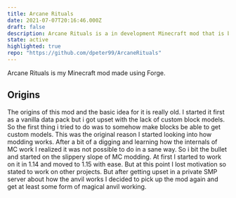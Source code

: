 ```yaml
---
title: Arcane Rituals
date: 2021-07-07T20:16:46.000Z
draft: false
description: Arcane Rituals is a in development Minecraft mod that is based on magic and inspired by D&D
state: active
highlighted: true
repo: "https://github.com/dpeter99/ArcaneRituals"
---
```

Arcane Rituals is my Minecraft mod made using Forge.

## Origins
The origins of this mod and the basic idea for it is really old. I started it first as a vanilla data pack but i got upset with the lack of custom block models. So the first thing i tried to do was to somehow make blocks be able to get custom models. This was the original reason I started looking into how modding works. After a bit of a digging and learning how the internals of MC work I realized it was not possible to do in a sane way. So i bit the bullet and started on the slippery slope of MC modding. 
At first I started to work on it in 1.14 and moved to 1.15 with ease. But at this point I lost motivation so stated to work on other projects. But after getting upset in a private SMP server about how the anvil works I decided to pick up the mod again and get at least some form of magical anvil working. 
